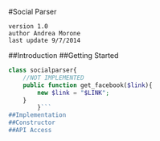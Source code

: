 #Social Parser

	version 1.0
	author Andrea Morone
	last update 9/7/2014

##Introduction
##Getting Started
```php
class socialparser{
	//NOT IMPLEMENTED 
	public function get_facebook($link){
		new $link = "$LINK";
	}
		}```
##Implementation
##Constructor
##API Access